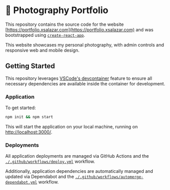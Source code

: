 # 📸 Photography Portfolio

This repository contains the source code for the website [https://portfolio.xsalazar.com](https://portfolio.xsalazar.com) and was bootstrapped using [`create-react-app`](https://github.com/facebook/create-react-app).

This website showcases my personal photography, with admin controls and responsive web and mobile design.

## Getting Started

This repository leverages [VSCode's devcontainer](https://code.visualstudio.com/docs/remote/containers) feature to ensure all necessary dependencies are available inside the container for development.

### Application

To get started:

```bash
npm init && npm start
```

This will start the application on your local machine, running on [http://localhost:3000/](http://localhost:3000).

### Deployments

All application deployments are managed via GitHub Actions and the [`./.github/workflows/deploy.yml`](./.github/workflows/deploy.yml) workflow.

Additionally, application dependencies are automatically managed and updated via Dependabot and the [`./.github/workflows/automerge-dependabot.yml`](./.github/workflows/automerge-dependabot.yml) workflow.
